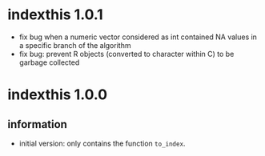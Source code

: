 
# indexthis 1.0.1

- fix bug when a numeric vector considered as int contained NA values in a specific branch of the algorithm
- fix bug: prevent R objects (converted to character within C) to be garbage collected


# indexthis 1.0.0

## information

- initial version: only contains the function `to_index`.

